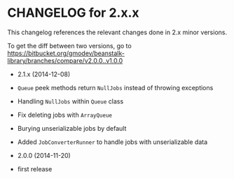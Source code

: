 CHANGELOG for 2.x.x
===================

This changelog references the relevant changes done in 2.x minor versions.

To get the diff between two versions, go to 
https://bitbucket.org/gmodev/beanstalk-library/branches/compare/v2.0.0..v1.0.0

* 2.1.x (2014-12-08)

 * `Queue` peek methods return `NullJobs` instead of throwing exceptions
 * Handling `NullJobs` within `Queue` class
 * Fix deleting jobs with `ArrayQueue`
 * Burying unserializable jobs by default
 * Added `JobConverterRunner` to handle jobs with unserializable data
 

* 2.0.0 (2014-11-20)

 * first release
